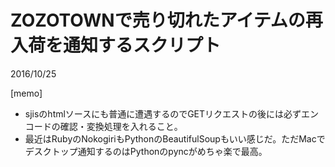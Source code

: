# ZOZOTOWNで売り切れたアイテムの再入荷を通知するスクリプト

2016/10/25 

[memo]

- sjisのhtmlソースにも普通に遭遇するのでGETリクエストの後には必ずエンコードの確認・変換処理を入れること。
- 最近はRubyのNokogiriもPythonのBeautifulSoupもいい感じだ。ただMacでデスクトップ通知するのはPythonのpyncがめちゃ楽で最高。
